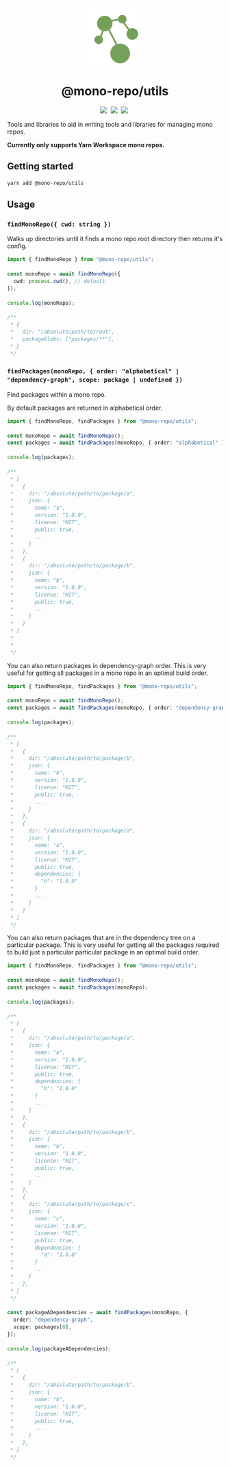<p align="center">
  <img 
    src="https://raw.githubusercontent.com/mono-repo-dev/assets/master/logo-alt.png"
    alt="mono-repo logo" 
    width="130"
    height="141"
  />
</p>
<h1 align="center"> @mono-repo/utils</h1>
<p align="center">
  <img style="display: inline-block; margin-right: 5px;" src="https://github.com/mono-repo-dev/mono-repo/workflows/Verify/badge.svg" />
  <img style="display: inline-block; margin-right: 5px;" src="https://github.com/mono-repo-dev/mono-repo/workflows/Publish/badge.svg" />
  <img style="display: inline-block; margin-right: 5px;" src="https://badgen.net/github/release/mono-repo-dev/mono-repo" />
</p>

Tools and libraries to aid in writing tools and libraries for managing mono repos.

**Currently only supports Yarn Workspace mono repos.**

## Getting started

```sh
yarn add @mono-repo/utils
```

## Usage

### `findMonoRepo({ cwd: string })`

Walks up directories until it finds a mono repo root directory then returns it's config.

```ts
import { findMonoRepo } from "@mono-repo/utils";

const monoRepo = await findMonoRepo({
  cwd: process.cwd(), // default
});

console.log(monoRepo);

/**
 * {
 *   dir: "/absolute/path/to/root",
 *   packageGlobs: ["packages/**"],
 * }
 */
```

### `findPackages(monoRepo, { order: "alphabetical" | "dependency-graph", scope: package | undefined })`

Find packages within a mono repo.

By default packages are returned in alphabetical order.

```ts
import { findMonoRepo, findPackages } from "@mono-repo/utils";

const monoRepo = await findMonoRepo();
const packages = await findPackages(monoRepo, { order: "alphabetical" });

console.log(packages);

/**
 * [
 *   {
 *     dir: "/absolute/path/to/package/a",
 *     json: {
 *       name: "a",
 *       version: "1.0.0",
 *       license: "MIT",
 *       public: true,
 *       ...
 *     }
 *   },
 *   {
 *     dir: "/absolute/path/to/package/b",
 *     json: {
 *       name: "b",
 *       version: "1.0.0",
 *       license: "MIT",
 *       public: true,
 *       ...
 *     }
 *   }
 * ]
 *
 *
 */
```

You can also return packages in dependency-graph order. This is very useful for getting all packages in a mono repo in an optimal build order.

```ts
import { findMonoRepo, findPackages } from "@mono-repo/utils";

const monoRepo = await findMonoRepo();
const packages = await findPackages(monoRepo, { order: "dependency-graph" });

console.log(packages);

/**
 * [
 *   {
 *     dir: "/absolute/path/to/package/b",
 *     json: {
 *       name: "b",
 *       version: "1.0.0",
 *       license: "MIT",
 *       public: true,
 *       ...
 *     }
 *   },
 *   {
 *     dir: "/absolute/path/to/package/a",
 *     json: {
 *       name: "a",
 *       version: "1.0.0",
 *       license: "MIT",
 *       public: true,
 *       dependencies: {
 *         "b": "1.0.0"
 *       }
 *       ...
 *     }
 *   }
 * ]
 */
```

You can also return packages that are in the dependency tree on a particular package. This is very useful for getting all the packages required to build just a particular particular package in an optimal build order.

```ts
import { findMonoRepo, findPackages } from "@mono-repo/utils";

const monoRepo = await findMonoRepo();
const packages = await findPackages(monoRepo);

console.log(packages);

/**
 * [
 *   {
 *     dir: "/absolute/path/to/package/a",
 *     json: {
 *       name: "a",
 *       version: "1.0.0",
 *       license: "MIT",
 *       public: true,
 *       dependencies: {
 *         "b": "1.0.0"
 *       }
 *       ...
 *     }
 *   },
 *   {
 *     dir: "/absolute/path/to/package/b",
 *     json: {
 *       name: "b",
 *       version: "1.0.0",
 *       license: "MIT",
 *       public: true,
 *       ...
 *     }
 *   },
 *   {
 *     dir: "/absolute/path/to/package/c",
 *     json: {
 *       name: "c",
 *       version: "1.0.0",
 *       license: "MIT",
 *       public: true,
 *       dependencies: {
 *         "a": "1.0.0"
 *       }
 *       ...
 *     }
 *   },
 * ]
 */

const packageADependencies = await findPackages(monoRepo, {
  order: "dependency-graph",
  scope: packages[0],
});

console.log(packageADependencies);

/**
 * [
 *   {
 *     dir: "/absolute/path/to/package/b",
 *     json: {
 *       name: "b",
 *       version: "1.0.0",
 *       license: "MIT",
 *       public: true,
 *       ...
 *     }
 *   },
 * ]
 */
```
